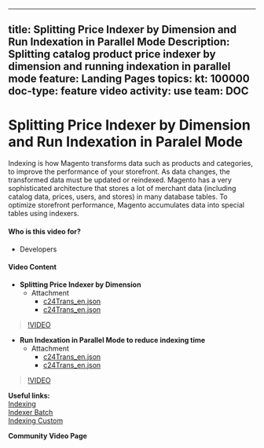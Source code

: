
---
title: Splitting Price Indexer by Dimension and Run Indexation in Parallel Mode 
Description: Splitting catalog product price indexer by dimension and running indexation in parallel mode
feature: Landing Pages
topics:
kt: 100000
doc-type: feature video
activity: use
team: DOC
---
# Splitting Price Indexer by Dimension and Run Indexation in Paralel Mode

Indexing is how Magento transforms data such as products and categories, to improve the performance of your storefront. As data changes, the transformed data must be updated or reindexed. Magento has a very sophisticated architecture that stores a lot of merchant data (including catalog data, prices, users, and stores) in many database tables. To optimize storefront performance, Magento accumulates data into special tables using indexers.

#### Who is this video for?
* Developers

#### Video Content
* **Splitting Price Indexer by Dimension**
  * Attachment
    * [c24Trans_en.json](./assets/splitting-price-indexer-by-dimension/c24Trans_en.json)
    * [c24Trans_en.json](./assets/splitting-price-indexer-by-dimension/transcript_en.txt)
>[!VIDEO](https://video.tv.adobe.com/v/35457)
* **Run Indexation in Parallel Mode to reduce indexing time**
  * Attachment
    * [c24Trans_en.json](./assets/run-indexation-in-parallel-mode-to-reduce-indexing-time/c24Trans_en.json)
    * [c24Trans_en.json](./assets/run-indexation-in-parallel-mode-to-reduce-indexing-time/transcript_en.txt)
>[!VIDEO](https://video.tv.adobe.com/v/35454)

**Useful links:**
<br/>
[Indexing](https://devdocs.magento.com/guides/v2.3/extension-dev-guide/indexing.html)
<br/>
[Indexer Batch](https://devdocs.magento.com/guides/v2.3/extension-dev-guide/indexer-batch.html)
<br/>
[Indexing Custom](https://devdocs.magento.com/guides/v2.3/extension-dev-guide/indexing-custom.html)

**Community Video Page**